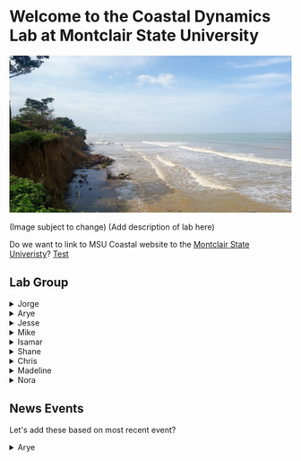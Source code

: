 # Welcome to the Coastal Dynamics Lab at Montclair State University

![Image of Coast](Images/Test.jpg)


(Image subject to change)
(Add description of lab here)

Do we want to link to MSU Coastal website to the [Montclair State Univeristy](https://www.montclair.edu/)?
[Test](https://aryejanoff.wixsite.com/personalwebsite)

## Lab Group
<details>
<summary>Jorge</summary>
<br>
Jorge's bio.
</details>

<details>
<summary>Arye</summary>
<br>
Arye's bio.  

</details>

<details>
<summary>Jesse</summary>
<br>
Jesse's bio.
</details>

<details>
<summary>Mike</summary>
<br>
Mike's bio.
</details>

<details>
<summary>Isamar</summary>
<br>
Isamar's bio.
</details>

<details>
<summary>Shane</summary>
<br>
Shane's bio.
</details>

<details>
<summary>Chris</summary>
<br>
Chris' bio.
</details>

<details>
<summary>Madeline</summary>
<br>
Madeline's bio.
</details>

<details>
<summary>Nora</summary>
<br>
Nora's bio.
</details>





## News Events
Let's add these based on most recent event?
<details>
<summary>Arye</summary>
<br>
Arye (Knauss Fellow)
</details>





